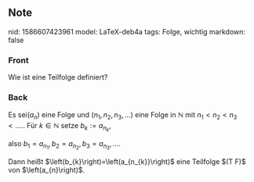 ## Note
nid: 1586607423961
model: LaTeX-deb4a
tags: Folge, wichtig
markdown: false

### Front
Wie ist eine Teilfolge definiert?

### Back
Es sei$\left(a_{n}\right)$ eine Folge und $\left(n_{1}, n_{2}, n_{3}, \ldots\right)$ eine Folge in $\mathbb{N}$ mit $n_{1}<n_{2}<n_{3}<\ldots . .$ Für $k \in \mathbb{N}$ setze <span>$b_{k}:=a_{n_{k}}$,</span><div>
also $b_{1}=a_{n_{1}}, b_{2}=a_{n_{2}}, b_{3}=a_{n_{3}}, \ldots$.

</div><div>Dann heißt $\left(b_{k}\right)=\left(a_{n_{k}}\right)$ eine Teilfolge $(T F)$ von $\left(a_{n}\right)$.</div>
